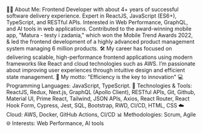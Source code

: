 👨‍💻 About Me: Frontend Developer with about 4+ years of successful software delivery experience. Expert in ReactJS, JavaScript (ES6+), TypeScript, and RESTful APIs. Interested in Web Performance, GraphQL, and AI tools in web applications. Contributed to the award-winning mobile app, "Matura - testy i zadania," which won the Mobile Trend Awards 2022, & led the frontend development of a highly advanced product management system managing 6 million products.
🛠️ My career has focused on delivering scalable, high-performance frontend applications using modern frameworks like React and cloud technologies such as AWS. I’m passionate about improving user experiences through intuitive design and efficient state management.
🚀 My motto: "Efficiency is the key to innovation"
💻 Programming Languages: JavaScript, TypeScript.
🔧 Technologies & Tools: ReactJS, Redux, Next.js, GraphQL (Apollo Client), RESTful APIs, Git, Github, Material UI, Prime React, Tailwind, JSON APIs, Axios, React Router, React Hook Form, Cypress, Jest, SQL, Bootstrap, RWD, CI/CD, HTML, CSS
☁️ Cloud: AWS, Docker, GitHub Actions, CI/CD
📊 Methodologies: Scrum, Agile
🌐 Interests: Web Performance, AI tools


